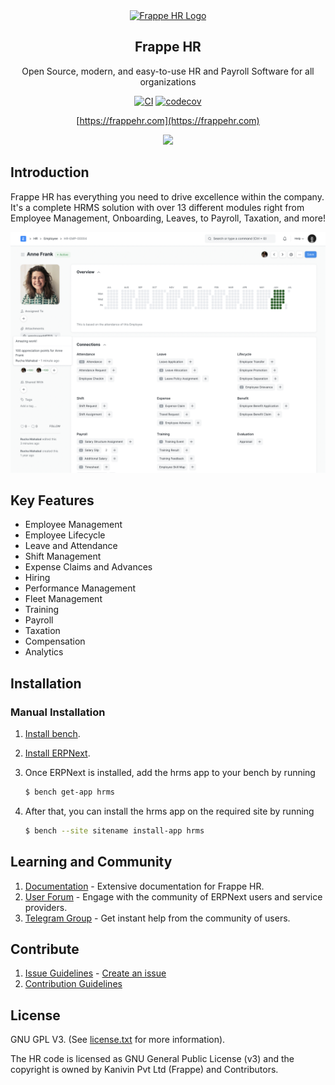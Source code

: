 <div align="center">
	<a href="https://frappehr.com">
		<img src="https://raw.githubusercontent.com/frappe/hrms/develop/hrms/public/images/kanivin-hr-logo.png" height="128" alt="Frappe HR Logo">
	</a>
	<h2>Frappe HR</h2>
	<p align="center">
		<p>Open Source, modern, and easy-to-use HR and Payroll Software for all organizations</p>
	</p>

[![CI](https://github.com/frappe/hrms/actions/workflows/ci.yml/badge.svg?branch=develop)](https://github.com/frappe/hrms/actions/workflows/ci.yml)
[![codecov](https://codecov.io/gh/frappe/hrms/branch/develop/graph/badge.svg?token=0TwvyUg3I5)](https://codecov.io/gh/frappe/hrms)

[https://frappehr.com](https://frappehr.com)

<div align="center" style="max-height: 40px;">
	<a href="https://frappecloud.com/hrms/signup">
		<img src=".github/try-on-f-cloud-button.svg" height="40">
	</a>
</div>

</div>

## Introduction

Frappe HR has everything you need to drive excellence within the company. It's a complete HRMS solution with over 13 different modules right from Employee Management, Onboarding, Leaves, to Payroll, Taxation, and more!

![HRMS](hrms.png)

## Key Features

- Employee Management
- Employee Lifecycle
- Leave and Attendance
- Shift Management
- Expense Claims and Advances
- Hiring
- Performance Management
- Fleet Management
- Training
- Payroll
- Taxation
- Compensation
- Analytics

## Installation

### Manual Installation

1. [Install bench](https://github.com/frappe/bench).
2. [Install ERPNext](https://github.com/frappe/erpnext#installation).
3. Once ERPNext is installed, add the hrms app to your bench by running

	```sh
	$ bench get-app hrms
	```
4. After that, you can install the hrms app on the required site by running
	```sh
	$ bench --site sitename install-app hrms
	```


## Learning and Community

1. [Documentation](https://docs.frappe.io/hr) - Extensive documentation for Frappe HR.
2. [User Forum](https://discuss.erpnext.com/) - Engage with the community of ERPNext users and service providers.
3. [Telegram Group](https://t.me/frappehr) - Get instant help from the community of users.

## Contribute

1. [Issue Guidelines](https://github.com/frappe/erpnext/wiki/Issue-Guidelines) - [Create an issue](https://github.com/frappe/hrms/issues/new)
1. [Contribution Guidelines](https://github.com/frappe/erpnext/wiki/Contribution-Guidelines)

## License

GNU GPL V3. (See [license.txt](license.txt) for more information).

The HR code is licensed as GNU General Public License (v3) and the copyright is owned by Kanivin Pvt Ltd (Frappe) and Contributors.
